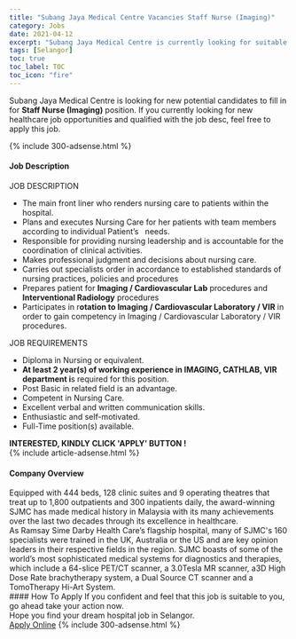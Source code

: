 ```yaml
---
title: "Subang Jaya Medical Centre Vacancies Staff Nurse (Imaging)" 
category: Jobs 
date: 2021-04-12 
excerpt: "Subang Jaya Medical Centre is currently looking for suitable person to fill in the Staff Nurse (Imaging) which positioned at Selangor" 
tags: [Selangor] 
toc: true 
toc_label: TOC 
toc_icon: "fire" 
--- 
```


<p>Subang Jaya Medical Centre is looking for new potential candidates to fill in for <b>Staff Nurse (Imaging)</b> position. If you currently looking for new healthcare job opportunities and qualified with the job desc, feel free to apply this job.
</p>{% include 300-adsense.html %} 
<div><div><h4>Job Description</h4></div><div><div><span><div><div>JOB DESCRIPTION<ul><li>The main front liner who renders nursing care to patients within the hospital.</li><li>Plans and executes Nursing Care for her patients with team members according to individual Patient&#8217;s&#160;&#160; needs.</li><li>Responsible for providing nursing leadership and is accountable for the coordination of clinical activities.</li><li>Makes professional judgment and decisions about nursing care.</li><li>Carries out specialists order in accordance to established standards of nursing practices, policies and procedures</li><li>Prepares patient for <strong>Imaging / Cardiovascular Lab</strong> procedures and<strong> Interventional Radiology</strong> procedures</li><li>Participates in r<strong>otation to Imaging / Cardiovascular Laboratory / VIR</strong> in order to gain competency in Imaging / Cardiovascular Laboratory / VIR procedures.</li></ul>JOB REQUIREMENTS<ul><li>Diploma in Nursing or equivalent.</li><li><strong>At least 2 year(s) of working experience in IMAGING, CATHLAB, VIR department i</strong>s required for this position.</li><li>Post Basic in related field is an advantage.</li><li>Competent in Nursing Care.</li><li>Excellent verbal and written communication skills.</li><li>Enthusiastic and self-motivated.</li><li>Full-Time position(s) available.</li></ul><div><strong>INTERESTED, KINDLY CLICK 'APPLY' BUTTON !</strong></div></div></div></span></div></div></div> 
{% include article-adsense.html %} 
<div><div><h4>Company Overview</h4></div><div><div><span><div><div>
	Equipped with 444 beds, 128 clinic suites and 9 operating theatres that treat up to 1,800 outpatients and 300 inpatients daily, the award-winning SJMC has made medical history in Malaysia with its many achievements over the last two decades through its excellence in healthcare.</div>
<div>
	As Ramsay Sime Darby Health Care&#8217;s flagship hospital, many of SJMC's 160 specialists were trained in the UK, Australia or the US and are key opinion leaders in their respective fields in the region. SJMC boasts of some of the world&#8217;s most sophisticated medical systems for diagnostics and therapies, which include a 64-slice PET/CT scanner, a 3.0Tesla MR scanner, a3D High Dose Rate brachytherapy system, a Dual Source CT scanner and a TomoTherapy Hi-Art System.</div></div></span></div></div></div> 
#### How To Apply 
If you confident and feel that this job is suitable to you, go ahead take your action now. <br/> 
Hope you find your dream hospital job in Selangor. <br/> 
<a href="https://www.jobstreet.com.my/en/job/staff-nurse-imaging-4535221?jobId=jobstreet-my-job-4535221" class="btn btn--warning" target="_blank" rel="nofollow noopenner">Apply Online</a> 
{% include 300-adsense.html %} 